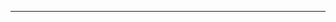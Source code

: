 <!--
CO_OP_TRANSLATOR_METADATA:
{
  "original_hash": "5bda4f2cfb3f11d2ced64f37350d8be5",
  "translation_date": "2025-08-28T20:34:05+00:00",
  "source_file": "README.md",
  "language_code": "id"
}
-->


---

